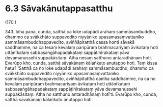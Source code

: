 # 6.3 Sāvakānutappasatthu

(170.)

343\. Idha pana, cunda, satthā ca loke udapādi arahaṃ sammāsambuddho, dhammo ca svākkhāto suppavedito niyyāniko upasamasaṃvattaniko sammāsambuddhappavedito, aviññāpitatthā cassa honti sāvakā saddhamme, na ca tesaṃ kevalaṃ paripūraṃ brahmacariyaṃ āvikataṃ hoti uttānīkataṃ sabbasaṅgāhapadakataṃ sappāṭihīrakataṃ yāva devamanussehi suppakāsitaṃ. Atha nesaṃ satthuno antaradhānaṃ hoti. Evarūpo kho, cunda, satthā sāvakānaṃ kālaṅkato anutappo hoti. Taṃ kissa hetu? ‘Satthā ca no loke udapādi arahaṃ sammāsambuddho, dhammo ca svākkhāto suppavedito niyyāniko upasamasaṃvattaniko sammāsambuddhappavedito, aviññāpitatthā camha saddhamme, na ca no kevalaṃ paripūraṃ brahmacariyaṃ āvikataṃ hoti uttānīkataṃ sabbasaṅgāhapadakataṃ sappāṭihīrakataṃ yāva devamanussehi suppakāsitaṃ. Atha no satthuno antaradhānaṃ hotī’ti. Evarūpo kho, cunda, satthā sāvakānaṃ kālaṅkato anutappo hoti.
